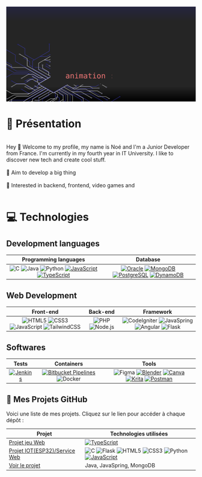 ![Bannière](https://raw.githubusercontent.com/NoeFBou/NoeFBou/main/rsc/banner.svg)
# 👋 Présentation

<br/>
Hey 👋 Welcome to my profile, my name is Noé and I'm a Junior Developer from France. I'm currently in my fourth year in IT University. I like to discover new tech and create cool stuff.
<br/>
<br/>
🎯 Aim to develop a big thing
<br/>
<br/>
🏹 Interested in backend, frontend, video games and
<br/>
<br/>

# 💻 Technologies 

## Development languages

| Programming languages | Database |
|:---------------------:|:--------:|
| ![C](https://img.shields.io/badge/c-%2300599C.svg?style=for-the-badge&logo=c&logoColor=white) ![Java](https://img.shields.io/badge/java-%23ED8B00.svg?style=for-the-badge&logo=java&logoColor=white) ![Python](https://img.shields.io/badge/python-yellow.svg?style=for-the-badge&logo=python&logoColor=white) [![JavaScript](https://img.shields.io/badge/JavaScript-F7DF1E.svg?style=for-the-badge&logo=javascript&logoColor=fff)](#) [![TypeScript](https://img.shields.io/badge/TypeScript-3178C6.svg?style=for-the-badge&logo=typescript&logoColor=fff)](#) | [![Oracle](https://custom-icon-badges.demolab.com/badge/Oracle-F80000.svg?style=for-the-badge&logo=oracle&logoColor=fff)](#) [![MongoDB](https://img.shields.io/badge/MongoDB-2ea44f.svg?style=for-the-badge&logo=mongodb&logoColor=white)](https://) [![PostgreSQL](https://img.shields.io/badge/PostgreSQL-blue.svg?style=for-the-badge&logo=postgresql&logoColor=white)](https://) [![DynamoDB](https://img.shields.io/badge/DynamoDB-4053D6.svg?style=for-the-badge&logo=amazondynamodb&logoColor=fff)](#) |

## Web Development

| Front-end | Back-end | Framework |
|:---------:|:--------:|:---------:|
| ![HTML5](https://img.shields.io/badge/HTML5-E34F26.svg?style=for-the-badge&logo=html5&logoColor=white) ![CSS3](https://img.shields.io/badge/CSS3-1572B6.svg?style=for-the-badge&logo=css3&logoColor=white) ![JavaScript](https://img.shields.io/badge/JavaScript-yellow.svg?style=for-the-badge&logo=javascript&logoColor=white) ![TailwindCSS](https://img.shields.io/badge/TailwindCSS-38B2AC.svg?style=for-the-badge&logo=tailwind-css&logoColor=white) | ![PHP](https://img.shields.io/badge/PHP-777BB4.svg?style=for-the-badge&logo=php&logoColor=white) ![Node.js](https://img.shields.io/badge/Node.js-43853D.svg?style=for-the-badge&logo=node-dot-js&logoColor=white) | ![CodeIgniter](https://img.shields.io/badge/CodeIgniter-orange.svg?style=for-the-badge&logo=codeigniter&logoColor=white) ![JavaSpring](https://img.shields.io/badge/JavaSpring-6DB33F.svg?style=for-the-badge&logo=spring&logoColor=white) ![Angular](https://img.shields.io/badge/Angular-DD0031.svg?style=for-the-badge&logo=angular&logoColor=white) ![Flask](https://img.shields.io/badge/Flask-000000.svg?style=for-the-badge&logo=flask&logoColor=white) |

## Softwares

| Tests | Containers | Tools |
|:-----:|:----------:|:------:|
| [![Jenkins](https://img.shields.io/badge/Jenkins-D24939.svg?style=for-the-badge&logo=jenkins&logoColor=white)](#) | [![Bitbucket Pipelines](https://img.shields.io/badge/Bitbucket_Pipelines-0052CC.svg?style=for-the-badge&logo=bitbucket&logoColor=white)](#) ![Docker](https://img.shields.io/badge/Docker-blue.svg?style=for-the-badge&logo=docker&logoColor=white) | ![Figma](https://img.shields.io/badge/Figma-F24E1E.svg?style=for-the-badge&logo=figma&logoColor=white) [![Blender](https://img.shields.io/badge/Blender-F5792A.svg?style=for-the-badge&logo=blender&logoColor=white)](#) [![Canva](https://img.shields.io/badge/Canva-00C4CC.svg?style=for-the-badge&logo=Canva&logoColor=white)](#) [![Krita](https://img.shields.io/badge/Krita-203759.svg?style=for-the-badge&logo=krita&logoColor=EEF37B)](#) [![Postman](https://img.shields.io/badge/Postman-FF6C37.svg?style=for-the-badge&logo=postman&logoColor=white)](#) |

## 📁 Mes Projets GitHub

Voici une liste de mes projets. Cliquez sur le lien pour accéder à chaque dépôt :

| Projet                                                          | Technologies utilisées                              |
|---------------------------------------------------------------|-----------------------------------------------------|
| [Projet jeu Web]([https://github.com/NoeFBou/ProjetA](https://github.com/NoeFBou/ProjetjeuWeb))           | [![TypeScript](https://img.shields.io/badge/TypeScript-3178C6.svg?style=for-the-badge&logo=typescript&logoColor=fff)](#) |
| [Projet IOT(ESP32)/Service Web]([https://github.com/NoeFBou/ProjetB](https://github.com/NoeFBou/WaterBnB_fn411036))           | ![C](https://img.shields.io/badge/c-%2300599C.svg?style=for-the-badge&logo=c&logoColor=white) ![Flask](https://img.shields.io/badge/Flask-000000.svg?style=for-the-badge&logo=flask&logoColor=white) ![HTML5](https://img.shields.io/badge/HTML5-E34F26.svg?style=for-the-badge&logo=html5&logoColor=white) ![CSS3](https://img.shields.io/badge/CSS3-1572B6.svg?style=for-the-badge&logo=css3&logoColor=white) ![Python](https://img.shields.io/badge/python-yellow.svg?style=for-the-badge&logo=python&logoColor=white) [![JavaScript](https://img.shields.io/badge/JavaScript-F7DF1E.svg?style=for-the-badge&logo=javascript&logoColor=fff)](#) |
| [Voir le projet](https://github.com/NoeFBou/ProjetC)           | Java, JavaSpring, MongoDB                           |

<!-- N'hésitez pas à ajouter ou modifier les projets et les technologies selon vos réalisations -->
